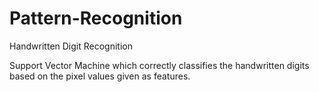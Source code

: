 # Pattern-Recognition
Handwritten Digit Recognition

Support Vector Machine which correctly classifies the handwritten digits based on the pixel values given as features.
